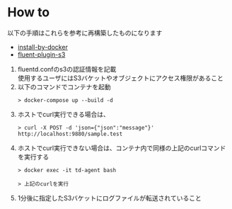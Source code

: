 # How to

以下の手順はこれらを参考に再構築したものになります

- [install-by-docker](https://docs.fluentd.org/container-deployment/install-by-docker#step-0-install-docker)
- [fluent-plugin-s3](https://github.com/fluent/fluent-plugin-s3)


1. fluentd.confのs3の認証情報を記載<br/>
    使用するユーザにはS3バケットやオブジェクトにアクセス権限があること
2. 以下のコマンドでコンテナを起動
    ```
    > docker-compose up --build -d
    ```
3. ホストでcurl実行できる場合は、
    ```
    > curl -X POST -d 'json={"json":"message"}' http://localhost:9880/sample.test
    ```
4. ホストでcurl実行できない場合は、コンテナ内で同様の上記のcurlコマンドを実行する
    ```
    > docker exec -it td-agent bash

    > 上記のcurlを実行
    ```
5. 1分後に指定したS3バケットにログファイルが転送されていること